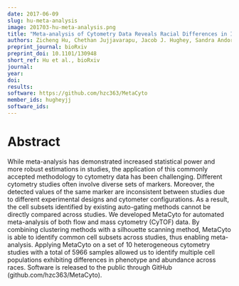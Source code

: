```yaml
---
date: 2017-06-09
slug: hu-meta-analysis
image: 201703-hu-meta-analysis.png
title: "Meta-analysis of Cytometry Data Reveals Racial Differences in Immune Cells"
authors: Zicheng Hu, Chethan Jujjavarapu, Jacob J. Hughey, Sandra Andorf, Pier Federico Gherardini, Matthew H. Spitzer, Patrick Dunn, Cristel G. Thomas, John Campbell, Jeff Wiser, Garry P. Nolan, Sanchita Bhattacharya, Atul J. Butte
preprint_journal: bioRxiv
preprint_doi: 10.1101/130948
short_ref: Hu et al., bioRxiv
journal: 
year: 
doi: 
results: 
software: https://github.com/hzc363/MetaCyto
member_ids: hugheyjj
software_ids: 
---
```


# Abstract

While meta-analysis has demonstrated increased statistical power and more robust estimations in studies, the application of this commonly accepted methodology to cytometry data has been challenging. Different cytometry studies often involve diverse sets of markers. Moreover, the detected values of the same marker are inconsistent between studies due to different experimental designs and cytometer configurations. As a result, the cell subsets identified by existing auto-gating methods cannot be directly compared across studies. We developed MetaCyto for automated meta-analysis of both flow and mass cytometry (CyTOF) data. By combining clustering methods with a silhouette scanning method, MetaCyto is able to identify common cell subsets across studies, thus enabling meta-analysis. Applying MetaCyto on a set of 10 heterogeneous cytometry studies with a total of 5966 samples allowed us to identify multiple cell populations exhibiting differences in phenotype and abundance across races. Software is released to the public through GitHub (github.com/hzc363/MetaCyto).
